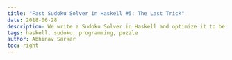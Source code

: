 ```yaml
---
title: "Fast Sudoku Solver in Haskell #5: The Last Trick"
date: 2018-06-28
description: We write a Sudoku Solver in Haskell and optimize it to be fast
tags: haskell, sudoku, programming, puzzle
author: Abhinav Sarkar
toc: right
---
```


